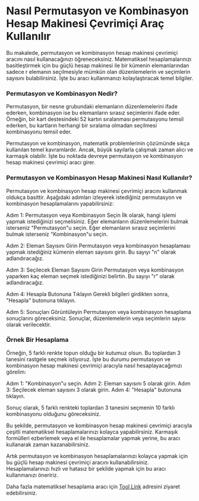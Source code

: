 Nasıl Permutasyon ve Kombinasyon Hesap Makinesi Çevrimiçi Araç Kullanılır
=========================================================================

Bu makalede, permutasyon ve kombinasyon hesap makinesi çevrimiçi aracını nasıl kullanacağınızı öğreneceksiniz. Matematiksel hesaplamalarınızı basitleştirmek için bu güçlü hesap makinesi ile bir kümenin elemanlarından sadece r elemanın seçilmesiyle mümkün olan düzenlemelerin ve seçimlerin sayısını bulabilirsiniz. İşte bu aracı kullanmanızı kolaylaştıracak temel bilgiler.

### Permutasyon ve Kombinasyon Nedir?

Permutasyon, bir nesne grubundaki elemanların düzenlemelerini ifade ederken, kombinasyon ise bu elemanların sırasız seçimlerini ifade eder. Örneğin, bir kart destesindeki 52 kartın sıralanması permutasyonu temsil ederken, bu kartların herhangi bir sıralama olmadan seçilmesi kombinasyonu temsil eder.

Permutasyon ve kombinasyon, matematik problemlerinin çözümünde sıkça kullanılan temel kavramlardır. Ancak, büyük sayılarla çalışmak zaman alıcı ve karmaşık olabilir. İşte bu noktada devreye permutasyon ve kombinasyon hesap makinesi çevrimiçi aracı girer.

### Permutasyon ve Kombinasyon Hesap Makinesi Nasıl Kullanılır?

Permutasyon ve kombinasyon hesap makinesi çevrimiçi aracını kullanmak oldukça basittir. Aşağıdaki adımları izleyerek istediğiniz permutasyon ve kombinasyon hesaplamalarını yapabilirsiniz:

Adım 1: Permutasyon veya Kombinasyon Seçin İlk olarak, hangi işlemi yapmak istediğinizi seçmelisiniz. Eğer elemanların düzenlemelerini bulmak isterseniz "Permutasyon"u seçin. Eğer elemanların sırasız seçimlerini bulmak isterseniz "Kombinasyon"u seçin.

Adım 2: Eleman Sayısını Girin Permutasyon veya kombinasyon hesaplaması yapmak istediğiniz kümenin eleman sayısını girin. Bu sayıyı "n" olarak adlandıracağız.

Adım 3: Seçilecek Eleman Sayısını Girin Permutasyon veya kombinasyon yaparken kaç eleman seçmek istediğinizi belirtin. Bu sayıyı "r" olarak adlandıracağız.

Adım 4: Hesapla Butonuna Tıklayın Gerekli bilgileri girdikten sonra, "Hesapla" butonuna tıklayın.

Adım 5: Sonuçları Görüntüleyin Permutasyon veya kombinasyon hesaplama sonuçlarını göreceksiniz. Sonuçlar, düzenlemelerin veya seçimlerin sayısı olarak verilecektir.

### Örnek Bir Hesaplama

Örneğin, 5 farklı renkte topun olduğu bir kutumuz olsun. Bu toplardan 3 tanesini rastgele seçmek istiyoruz. İşte bu durumu permutasyon ve kombinasyon hesap makinesi çevrimiçi aracıyla nasıl hesaplayacağımızı görelim:

Adım 1: "Kombinasyon"u seçin. Adım 2: Eleman sayısını 5 olarak girin. Adım 3: Seçilecek eleman sayısını 3 olarak girin. Adım 4: "Hesapla" butonuna tıklayın.

Sonuç olarak, 5 farklı renkteki toplardan 3 tanesini seçmenin 10 farklı kombinasyonu olduğunu göreceksiniz.

Bu şekilde, permutasyon ve kombinasyon hesap makinesi çevrimiçi aracıyla çeşitli matematiksel hesaplamalarınızı kolayca yapabilirsiniz. Karmaşık formülleri ezberlemek veya el ile hesaplamalar yapmak yerine, bu aracı kullanarak zaman kazanabilirsiniz.

Artık permutasyon ve kombinasyon hesaplamalarınızı kolayca yapmak için bu güçlü hesap makinesi çevrimiçi aracını kullanabilirsiniz. Hesaplamalarınızı hızlı ve hatasız bir şekilde yapmak için bu aracı kullanmanızı öneririz.

Daha fazla matematiksel hesaplama aracı için [Tool Link](https://www.onlinecalculatorsfree.com/tr/math/permutation-and-combination-calculator.html) adresini ziyaret edebilirsiniz.